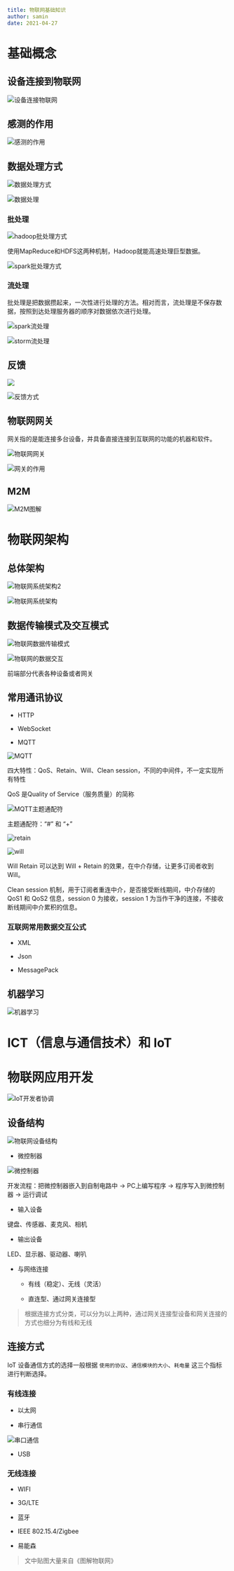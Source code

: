 ```yaml
title: 物联网基础知识
author: samin
date: 2021-04-27
```

# 基础概念

## 设备连接到物联网

![设备连接物联网](https://raw.githubusercontent.com/SaminZou/pic-repo/master/IoT/设备连接物联网.png)

## 感测的作用

![感测的作用](https://raw.githubusercontent.com/SaminZou/pic-repo/master/IoT/感测的作用.png)

## 数据处理方式

![数据处理方式](https://raw.githubusercontent.com/SaminZou/pic-repo/master/IoT/数据处理方式.png)

![数据处理](https://raw.githubusercontent.com/SaminZou/pic-repo/master/IoT/数据处理.png)

### 批处理

![hadoop批处理方式](https://raw.githubusercontent.com/SaminZou/pic-repo/master/IoT/hadoop批处理方式.png)

使用MapReduce和HDFS这两种机制，Hadoop就能高速处理巨型数据。

![spark批处理方式](https://raw.githubusercontent.com/SaminZou/pic-repo/master/IoT/spark批处理方式.png)

### 流处理

批处理是把数据攒起来，一次性进行处理的方法。相对而言，流处理是不保存数据，按照到达处理服务器的顺序对数据依次进行处理。

![spark流处理](https://raw.githubusercontent.com/SaminZou/pic-repo/master/IoT/spark流处理.png)

![storm流处理](https://raw.githubusercontent.com/SaminZou/pic-repo/master/IoT/storm流处理.png)

## 反馈

![](https://raw.githubusercontent.com/SaminZou/pic-repo/master/IoT/%E5%8F%8D%E9%A6%88.png)

![反馈方式](https://raw.githubusercontent.com/SaminZou/pic-repo/master/IoT/反馈方式.png)

## 物联网网关

网关指的是能连接多台设备，并具备直接连接到互联网的功能的机器和软件。

![物联网网关](https://raw.githubusercontent.com/SaminZou/pic-repo/master/IoT/物联网网关.jpg)

![网关的作用](https://raw.githubusercontent.com/SaminZou/pic-repo/master/IoT/网关的作用.jpg)

## M2M

![M2M图解](https://raw.githubusercontent.com/SaminZou/pic-repo/master/IoT/M2M%E5%9B%BE%E8%A7%A3.jpg)

# 物联网架构

## 总体架构

![物联网系统架构2](https://raw.githubusercontent.com/SaminZou/pic-repo/master/IoT/物联网系统架构2.jpg)

![物联网系统架构](https://raw.githubusercontent.com/SaminZou/pic-repo/master/IoT/物联网系统架构.jpg)

## 数据传输模式及交互模式

![物联网数据传输模式](https://raw.githubusercontent.com/SaminZou/pic-repo/master/IoT/物联网数据传输模式.jpg)

![物联网的数据交互](https://raw.githubusercontent.com/SaminZou/pic-repo/master/IoT/物联网的数据交互.jpg)

前端部分代表各种设备或者网关

## 常用通讯协议

- HTTP

- WebSocket

- MQTT

![MQTT](https://raw.githubusercontent.com/SaminZou/pic-repo/master/IoT/MQTT.png)

四大特性：QoS、Retain、Will、Clean session，不同的中间件，不一定实现所有特性

QoS 是Quality of Service（服务质量）的简称

![MQTT主题通配符](https://raw.githubusercontent.com/SaminZou/pic-repo/master/IoT/MQTT主题通配符.png)

主题通配符：“#” 和 “+”

![retain](https://raw.githubusercontent.com/SaminZou/pic-repo/master/IoT/retain.png)

![will](https://raw.githubusercontent.com/SaminZou/pic-repo/master/IoT/will.png)

Will Retain 可以达到 Will + Retain 的效果，在中介存储，让更多订阅者收到 Will。

Clean session 机制，用于订阅者重连中介，是否接受断线期间，中介存储的 QoS1 和 QoS2 信息，session 0 为接收，session 1 为当作干净的连接，不接收断线期间中介累积的信息。

### 互联网常用数据交互公式

- XML

- Json

- MessagePack

## 机器学习

![机器学习](https://raw.githubusercontent.com/SaminZou/pic-repo/master/IoT/机器学习.jpg)

# ICT（信息与通信技术）和 IoT

# 物联网应用开发

![IoT开发者协调](https://raw.githubusercontent.com/SaminZou/pic-repo/master/IoT/IoT开发者协调.png)

## 设备结构

![物联网设备结构](https://raw.githubusercontent.com/SaminZou/pic-repo/master/IoT/物联网设备结构.png)

- 微控制器

![微控制器](https://raw.githubusercontent.com/SaminZou/pic-repo/master/IoT/微控制器.png)

开发流程：把微控制器嵌入到自制电路中 -> PC上编写程序 -> 程序写入到微控制器 -> 运行调试

- 输入设备

键盘、传感器、麦克风、相机

- 输出设备

LED、显示器、驱动器、喇叭

- 与网络连接

    - 有线（稳定）、无线（灵活）

    - 直连型、通过网关连接型

> 根据连接方式分类，可以分为以上两种，通过网关连接型设备和网关连接的方式也细分为有线和无线

## 连接方式

IoT 设备通信方式的选择一般根据 `使用的协议`、`通信模块的大小`、`耗电量` 这三个指标进行判断选择。

### 有线连接

- 以太网

- 串行通信

![串口通信](https://raw.githubusercontent.com/SaminZou/pic-repo/master/IoT/串口通信.png)

- USB

### 无线连接

- WIFI

- 3G/LTE

- 蓝牙

- IEEE 802.15.4/Zigbee

- 易能森

> 文中贴图大量来自《图解物联网》